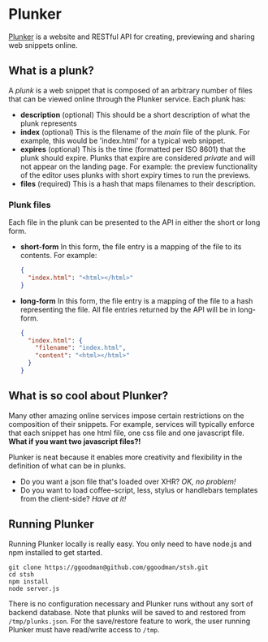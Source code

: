 # Plunker

[Plunker](http://plunker.no.de) is a website and RESTful API for creating, previewing and sharing web snippets online.

## What is a plunk?

A *plunk* is a web snippet that is composed of an arbitrary number of files that can be viewed online through the Plunker service. Each plunk has:

* **description** (optional) This should be a short description of what the plunk represents
* **index** (optional) This is the filename of the *main* file of the plunk. For  example, this would be 'index.html' for a typical web snippet.
* **expires** (optional) This is the time (formatted per ISO 8601) that the plunk should expire. Plunks that expire are considered *private* and will not appear on the landing page. For example: the preview functionality of the editor uses plunks with short expiry times to run the previews.                                                                                                                 
* **files** (required) This is a hash that maps filenames to their description.

### Plunk files

Each file in the plunk can be presented to the API in either the short or long form.

* **short-form** In this form, the file entry is a mapping of the file to its contents. For example:

  ```json
  {
    "index.html": "<html></html>"
  }
  ```

* **long-form** In this form, the file entry is a mapping of the file to a hash representing the file. All file entries returned by the API will be in long-form.

  ```json
  {
    "index.html": {
      "filename": "index.html",
      "content": "<html></html>"
    }
  }
  ```

## What is so cool about Plunker?

Many other amazing online services impose certain restrictions on the composition of their snippets. For example, services will typically enforce that each snippet has one html file, one css file and one javascript file. **What if you want two javascript files?!**

Plunker is neat because it enables more creativity and flexibility in the definition of what can be in plunks.

* Do you want a json file that's loaded over XHR? *OK, no problem!*
* Do you want to load coffee-script, less, stylus or handlebars templates from the client-side? *Have at it!*

## Running Plunker

Running Plunker locally is really easy. You only need to have node.js and npm installed to get started.

```
git clone https://ggoodman@github.com/ggoodman/stsh.git
cd stsh
npm install
node server.js
```

There is no configuration necessary and Plunker runs without any sort of backend database. Note that plunks will be saved to and restored from `/tmp/plunks.json`. For the save/restore feature to work, the user running Plunker must have read/write access to `/tmp`.